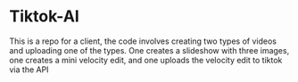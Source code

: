 # Tiktok-AI
This is a repo for a client, the code involves creating two types of videos and uploading one of the types. One creates a slideshow with three images, one creates a mini velocity edit, and one uploads the velocity edit to tiktok via the API
